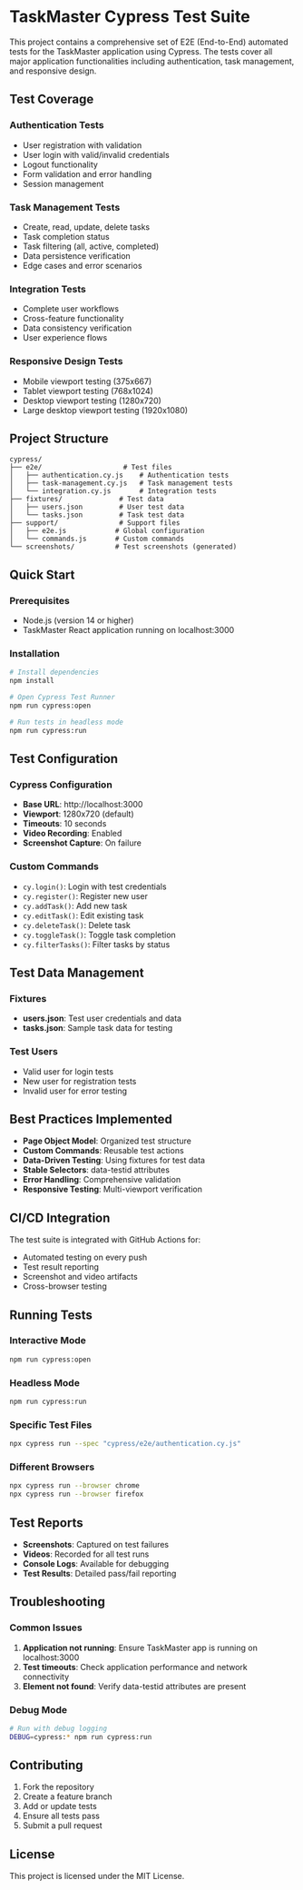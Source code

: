 # TaskMaster Cypress Test Suite

This project contains a comprehensive set of E2E (End-to-End) automated tests for the TaskMaster application using Cypress. The tests cover all major application functionalities including authentication, task management, and responsive design.

## Test Coverage

### Authentication Tests
- User registration with validation
- User login with valid/invalid credentials
- Logout functionality
- Form validation and error handling
- Session management

### Task Management Tests
- Create, read, update, delete tasks
- Task completion status
- Task filtering (all, active, completed)
- Data persistence verification
- Edge cases and error scenarios

### Integration Tests
- Complete user workflows
- Cross-feature functionality
- Data consistency verification
- User experience flows

### Responsive Design Tests
- Mobile viewport testing (375x667)
- Tablet viewport testing (768x1024)
- Desktop viewport testing (1280x720)
- Large desktop viewport testing (1920x1080)

## Project Structure

```
cypress/
├── e2e/                    # Test files
│   ├── authentication.cy.js    # Authentication tests
│   ├── task-management.cy.js   # Task management tests
│   └── integration.cy.js       # Integration tests
├── fixtures/              # Test data
│   ├── users.json         # User test data
│   └── tasks.json         # Task test data
├── support/               # Support files
│   ├── e2e.js            # Global configuration
│   └── commands.js       # Custom commands
└── screenshots/          # Test screenshots (generated)
```

## Quick Start

### Prerequisites
- Node.js (version 14 or higher)
- TaskMaster React application running on localhost:3000

### Installation
```bash
# Install dependencies
npm install

# Open Cypress Test Runner
npm run cypress:open

# Run tests in headless mode
npm run cypress:run
```

## Test Configuration

### Cypress Configuration
- **Base URL**: http://localhost:3000
- **Viewport**: 1280x720 (default)
- **Timeouts**: 10 seconds
- **Video Recording**: Enabled
- **Screenshot Capture**: On failure

### Custom Commands
- `cy.login()`: Login with test credentials
- `cy.register()`: Register new user
- `cy.addTask()`: Add new task
- `cy.editTask()`: Edit existing task
- `cy.deleteTask()`: Delete task
- `cy.toggleTask()`: Toggle task completion
- `cy.filterTasks()`: Filter tasks by status

## Test Data Management

### Fixtures
- **users.json**: Test user credentials and data
- **tasks.json**: Sample task data for testing

### Test Users
- Valid user for login tests
- New user for registration tests
- Invalid user for error testing

## Best Practices Implemented

- **Page Object Model**: Organized test structure
- **Custom Commands**: Reusable test actions
- **Data-Driven Testing**: Using fixtures for test data
- **Stable Selectors**: data-testid attributes
- **Error Handling**: Comprehensive validation
- **Responsive Testing**: Multi-viewport verification

## CI/CD Integration

The test suite is integrated with GitHub Actions for:
- Automated testing on every push
- Test result reporting
- Screenshot and video artifacts
- Cross-browser testing

## Running Tests

### Interactive Mode
```bash
npm run cypress:open
```

### Headless Mode
```bash
npm run cypress:run
```

### Specific Test Files
```bash
npx cypress run --spec "cypress/e2e/authentication.cy.js"
```

### Different Browsers
```bash
npx cypress run --browser chrome
npx cypress run --browser firefox
```

## Test Reports

- **Screenshots**: Captured on test failures
- **Videos**: Recorded for all test runs
- **Console Logs**: Available for debugging
- **Test Results**: Detailed pass/fail reporting

## Troubleshooting

### Common Issues
1. **Application not running**: Ensure TaskMaster app is running on localhost:3000
2. **Test timeouts**: Check application performance and network connectivity
3. **Element not found**: Verify data-testid attributes are present

### Debug Mode
```bash
# Run with debug logging
DEBUG=cypress:* npm run cypress:run
```

## Contributing

1. Fork the repository
2. Create a feature branch
3. Add or update tests
4. Ensure all tests pass
5. Submit a pull request

## License

This project is licensed under the MIT License. 
